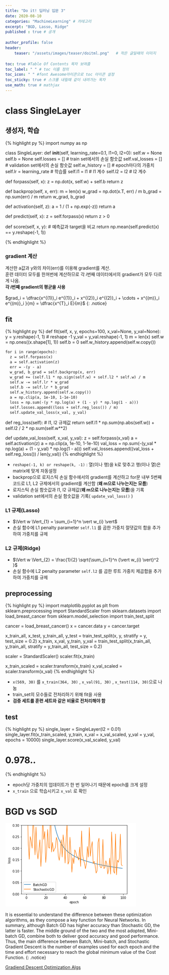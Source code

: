 ```yaml
---
title: "Do it! 딥러닝 입문 3"
date: 2020-08-10
categories: "MachineLearning" # 카테고리
excerpt: "BGD, Lasso, Ridge"
published : true # 공개

author_profile: false
header:
    teaser: "/assets/images/teaser/doitml.png"   # 작은 글일때의 이미지

toc: true #Table Of Contents 목차 보여줌
toc_label: " " # toc 이름 정의
toc_icon: " " #font Awesome아이콘으로 toc 아이콘 설정
toc_sticky: true # 스크롤 내릴때 같이 내려가는 목차
use_math: true # mathjax
---
```


# class SingleLayer

## 생성자, 학습

{% highlight py %}
import numpy as np

class SingleLayer:
  def __init__(self, learning_rate=0.1, l1=0, l2=0):
    self.w = None
    self.b = None
    self.losses = []  # train set에서의 손실 함숫값
    self.val_losses = []  # validation set에서의 손실 함숫값
    self.w_history = [] # epoch마다의 가중치
    self.lr = learning_rate # 학습률
    self.l1 = l1  # l1 계수
    self.l2 = l2  # l2 계수

  def forpass(self, x):
    z = np.dot(x, self.w) + self.b
    return z

  def backprop(self, x, err):
    m = len(x)
    w_grad = np.dot(x.T, err) / m
    b_grad = np.sum(err) / m
    return w_grad, b_grad

  def activation(self, z):
    a = 1 / (1 + np.exp(-z))
    return a

  def predict(self, x):
    z = self.forpass(x)
    return z > 0

  def score(self, x, y):  # 예측값과 target을 비교
    return np.mean(self.predict(x) == y.reshape(-1, 1))

{% endhighlight %}

### gradient 계산

계산한 a값과 y와의 차이(err)를 이용해 gradient를 계산.<br>
훈련 데이터 모두를 한꺼번에 계산하므로 각 $i$번째 데이터에서의 gradient가 모두 다르게 나옴.<br>
**각 $i$번째 gradient의 평균을 사용**<br><br>
$grad_i =  \dfrac{x^{(1)}_i e^{(1)}_i + x^{(2)}_i e^{(2)}_i +  \cdots  + x^{(m)}_i e^{(m)}_i }{m}  =  \dfrac{x^{T}_i E}{m}$
{: .notice}

## fit

{% highlight py %}
  def fit(self, x, y, epochs=100, x_val=None, y_val=None):
    y = y.reshape(-1, 1) # reshape -1
    y_val = y_val.reshape(-1, 1)
    m = len(x)
    self.w = np.ones((x.shape[1], 1))
    self.b = 0
    self.w_history.append(self.w.copy())

    for i in range(epochs):
      z = self.forpass(x)
      a = self.activation(z)
      err = -(y - a)
      w_grad, b_grad = self.backprop(x, err)
      w_grad += (self.l1 * np.sign(self.w) + self.l2 * self.w) / m
      self.w -= self.lr * w_grad
      self.b -= self.lr * b_grad
      self.w_history.append(self.w.copy())
      a = np.clip(a, 1e-10, 1-1e-10)
      loss = np.sum(-(y * np.log(a) + (1 - y) * np.log(1 - a)))
      self.losses.append((loss + self.reg_loss()) / m)
      self.update_val_loss(x_val, y_val)

  def reg_loss(self): # l1, l2 규제값
    return self.l1 * np.sum(np.abs(self.w)) + self.l2 / 2 * np.sum(self.w**2)

  def update_val_loss(self, x_val, y_val):
    z = self.forpass(x_val)
    a = self.activation(z)
    a = np.clip(a, 1e-10, 1-1e-10)
    val_loss = np.sum(-(y_val * np.log(a) + (1 - y_val) * np.log(1 - a)))
    self.val_losses.append((val_loss + self.reg_loss()) / len(y_val))
{% endhighlight %}

- `reshape(-1, k) or reshape(k, -1)` : 열(이나 행)을 k로 맞추고 행(이나 열)은 matrix에 맞게 자동설정
- backprop으로 로지스틱 손실 함수에서의 gradient를 계산하고 for문 내부 5번째 코드로 L1, L2 규제에서의 gradient를 계산함 (**왜 m으로 나누는지는 모름**)
- 로지스틱 손실 함숫값과 l1, l2 규제값(**왜 m으로 나누는지는 모름**)을 기록
- validation set에서의 손실 함숫값을 기록( `update_val_loss()` )

### L1 규제(Lasso)

- $\Vert w \Vert_{1} = \sum_{i=1}^n \vert w_{i} \vert$
- 손실 함수에 L1 penalty parameter `self.l1` 를 곱한 가중치 절댓값의 합을 추가하여 가중치를 규제

### L2 규제(Ridge)

- $\Vert w \Vert_{2} = \frac{1}{2} \sqrt{\sum_{i=1}^n {\vert w_{i} \vert}^2 }$
- 손실 함수에 L2 penalty parameter `self.l2` 를 곱한 루트 가중치 제곱합을 추가하여 가중치를 규제


## preprocessing  


{% highlight py %}
import matplotlib.pyplot as plt
from sklearn.preprocessing import StandardScaler
from sklearn.datasets import load_breast_cancer
from sklearn.model_selection import train_test_split

cancer = load_breast_cancer()
x = cancer.data
y = cancer.target

x_train_all, x_test, y_train_all, y_test
  = train_test_split(x, y, stratify = y, test_size = 0.2)
x_train, x_val, y_train, y_val
  = train_test_split(x_train_all, y_train_all, stratify = y_train_all, test_size = 0.2)

scaler = StandardScaler()
scaler.fit(x_train)

x_train_scaled = scaler.transform(x_train)
x_val_scaled = scaler.transform(x_val)
{% endhighlight %}

- `x(569, 30)` 를 `x_train(364, 30)` , `x_val(91, 30)` , `x_test(114, 30)`으로 나눔
- train_set의 모수들로 전처리하기 위해 fit을 사용
- **검증 세트를 훈련 세트와 같은 비율로 전처리해야 함**

## test

{% highlight py %}
single_layer = SingleLayer(l2 = 0.01)
single_layer.fit(x_train_scaled, y_train, x_val = x_val_scaled, y_val = y_val, epochs = 10000)
single_layer.score(x_val_scaled, y_val)
  # 0.978..
{% endhighlight %}

- epoch당 가중치의 업데이트가 한 번 일어나기 때문에 epoch를 크게 설정
- `x_train` 으로 학습시키고 `x_val` 로 확인


# BGD vs SGD



![](/assets/posts/ml/c804fcde.png)

It is essential to understand the difference between these optimization algorithms, as they compose a key function for Neural Networks. In summary, although Batch GD has higher accuracy than Stochastic GD, the latter is faster. The middle ground of the two and the most adopted, Mini-batch GD, combine both to deliver good accuracy and good performance. <br>Thus, the main difference between Batch, Mini-batch, and Stochastic Gradient Descent is the number of examples used for each epoch and the time and effort necessary to reach the global minimum value of the Cost Function.
{: .notice}

[Gradiend Descent Optimization Algs](http://shuuki4.github.io/deep%20learning/2016/05/20/Gradient-Descent-Algorithm-Overview.html)
